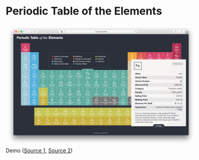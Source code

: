 # Periodic Table of the Elements
![Screenshot](./pt.png)  
Demo ([Source 1](https://amberjen.github.io/periodic-table/), [Source 2](https://periodic-table.surge.sh))
